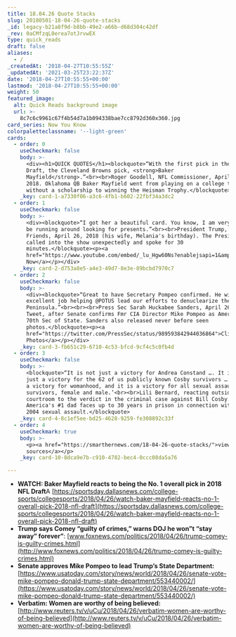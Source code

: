 ```yaml
---
title: 18.04.26 Quote Stacks
slug: 20180501-18-04-26-quote-stacks
_id: legacy-b21a8f9d-b8bb-49e2-a66b-d68d304c42df
_rev: 0aCMfzqL0erea7otJrvwEX
type: quick_reads
draft: false
aliases:
  - /
_createdAt: '2018-04-27T10:55:55Z'
_updatedAt: '2021-03-25T23:22:37Z'
date: '2018-04-27T10:55:55+00:00'
lastmod: '2018-04-27T10:55:55+00:00'
weight: 50
featured_image:
  alt: Quick Reads background image
  url: >-
    8c7c6c9961c67f4b54d7a1b094338bae7cc8792d360x360.jpg
card_series: Now You Know
colorpaletteclassname: '--light-green'
cards:
  - order: 0
    useCheckmark: false
    body: >-
      <div><h1>QUICK QUOTES</h1><blockquote>“With the first pick in the 2018 NFL
      Draft, the Cleveland Browns pick, <strong>Baker
      Mayfield</strong>.”<br><br>Roger Goodell, NFL Commissioner, April 26,
      2018. Oklahoma QB Baker Mayfield went from playing on a college team
      without a scholarship to winning the Heisman Trophy.</blockquote></div>
    _key: card-1-a7330f06-a3c6-4fb1-b602-22fbf34a3dc2
  - order: 1
    useCheckmark: false
    body: >-
      <div><blockquote>“I got her a beautiful card. You know, I am very busy to
      be running around looking for presents.”<br><br>President Trump, Fox &amp;
      Friends, April 26, 2018 (his wife, Melania's birthday). The President
      called into the show unexpectedly and spoke for 30
      minutes.</blockquote><p><a
      href="https://www.youtube.com/embed/_lu_Hgw60Ns?enablejsapi=1&amp;autoplay=1&amp;rel=0">Watch
      Now</a></p></div>
    _key: card-2-d753a8e5-a4e3-49d7-8e3e-89bcbd7970c7
  - order: 2
    useCheckmark: false
    body: >-
      <div><blockquote>“Great to have Secretary Pompeo confirmed. He will do an
      excellent job helping @POTUS lead our efforts to denuclearize the Korean
      Peninsula.”<br><br><br>Press Sec Sarah Huckabee Sanders, April 26, 2018
      Tweet, after Senate confirms Fmr CIA Director Mike Pompeo as America's
      70th Sec of State. Sanders also released never before seen
      photos.</blockquote><p><a
      href="https://twitter.com/PressSec/status/989593842944036864">Click Here:
      Photos</a></p></div>
    _key: card-3-fb651c29-6710-4c53-bfcd-9cf4c5c0fb4d
  - order: 3
    useCheckmark: false
    body: >-
      <blockquote>“It is not just a victory for Andrea Constand …. It is not
      just a victory for the 62 of us publicly known Cosby survivors …. It also
      a victory for womanhood, and it is a victory for all sexual assault
      survivors, female and male.’<br><br>Lili Bernard, reacting outside the
      courtroom to the verdict in the criminal case against Bill Cosby.
      America's #1 dad faces up to 30 years in prison in connection with the
      2004 sexual assault.</blockquote>
    _key: card-4-8c1ef5ee-bd25-4628-9259-fe308892c33f
  - order: 4
    useCheckmark: true
    body: >-
      <p><a href="https://smarthernews.com/18-04-26-quote-stacks/">view
      sources</a></p>
    _key: card-10-8dca9e7b-c910-4782-bec4-0ccc08da5a76

---
```

* **WATCH: Baker Mayfield reacts to being the No. 1 overall pick in 2018 NFL Draft**A [https://sportsday.dallasnews.com/college-sports/collegesports/2018/04/26/watch-baker-mayfield-reacts-no-1-overall-pick-2018-nfl-draft](https://sportsday.dallasnews.com/college-sports/collegesports/2018/04/26/watch-baker-mayfield-reacts-no-1-overall-pick-2018-nfl-draft)
* **Trump says Comey “guilty of crimes,” warns DOJ he won”t “stay away” forever”**: [www.foxnews.com/politics/2018/04/26/trump-comey-is-guilty-crimes.html](http://www.foxnews.com/politics/2018/04/26/trump-comey-is-guilty-crimes.html)
* **Senate approves Mike Pompeo to lead Trump’s State Department:** [https://www.usatoday.com/story/news/world/2018/04/26/senate-vote-mike-pompeo-donald-trump-state-department/553440002/](https://www.usatoday.com/story/news/world/2018/04/26/senate-vote-mike-pompeo-donald-trump-state-department/553440002/)
* **Verbatim: Women are worthy of being believed:** [http://www.reuters.tv/v/uCu/2018/04/26/verbatim-women-are-worthy-of-being-believed](http://www.reuters.tv/v/uCu/2018/04/26/verbatim-women-are-worthy-of-being-believed)